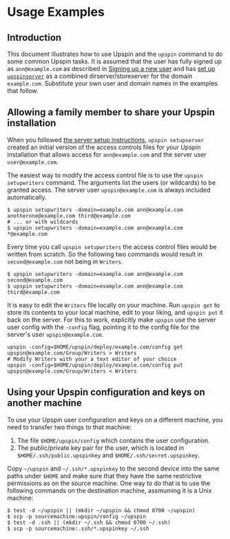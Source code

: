 # Usage Examples

## Introduction

This document illustrates how to use Upspin and the `upspin` command to do some
common Upspin tasks.
It is assumed that the user has fully signed up as `ann@example.com` as
described in [Signing up a new user](/doc/signup.md) and has [set up
`upspinserver`](/doc/server_setup.md) as a combined dirserver/storeserver for
the domain `example.com`.
Substitute your own user and domain names in the examples that follow.

## Allowing a family member to share your Upspin installation

When you followed [the server setup instructions](/doc/server_setup_md),
`upspin setupserver` created an initial version of the access controls
files for your Upspin installation that allows access for `ann@example.com` and
the server user `user@example.com`.

The easiest way to modify the access control file is to use the `upspin
setupwriters` command. The arguments list the users (or wildcards) to be
granted access.
The server user `upspin@example.com` is always included automatically.

```
$ upspin setupwriters -domain=example.com ann@example.com anotherone@example.com third@example.com
# ... or with wildcards
$ upspin setupwriters -domain=example.com ann@example.com *@example.com
```

Every time you call `upspin setupwriters` the access control files would be
written from scratch.
So the following two commands would result in `second@example.com` not being in
`Writers`.

```
$ upspin setupwriters -domain=example.com ann@example.com second@example.com
$ upspin setupwriters -domain=example.com ann@example.com third@example.com
```

It is easy to edit the `Writers` file locally on your machine.
Run `upspin get` to store its contents to your local machine, edit to your
liking, and `upspin put` it back on the server.
For this to work, explicitly make `upspin` use the server user config with the
`-config` flag, pointing it to the config file for the server's user
`upspin@example.com`.


```
upspin -config=$HOME/upspin/deploy/example.com/config get upspin@example.com/Group/Writers > Writers
# Modify Writers with your a text editor of your choice
upspin -config=$HOME/upspin/deploy/example.com/config put upspin@example.com/Group/Writers < Writers
```

## Using your Upspin configuration and keys on another machine

To use your Upspin user configuration and keys on a different machine, you need
to transfer two things to that machine:

1. The file `$HOME/upspin/config` which contains the user configuration.
2. The public/private key pair for the user, which is located in
   `$HOME/.ssh/public.upspinkey` and `$HOME/.ssh/secret.upspinkey`.

Copy `~/upspin` and `~/.ssh/*.upspinkey` to the second device into the same
paths under `$HOME` and make sure that they have the same restrictive
permissions as on the source machine.
One way to do that is to use the following commands on the destination machine,
assmuming it is a Unix machine:

```
$ test -d ~/upspin || (mkdir ~/upspin && chmod 0700 ~/upspin)
$ scp -p sourcemachine:upspin/config ~/upspin
$ test -d .ssh || (mkdir ~/.ssh && chmod 0700 ~/.ssh)
$ scp -p sourcemachine:.ssh/*.upspinkey ~/.ssh
```
